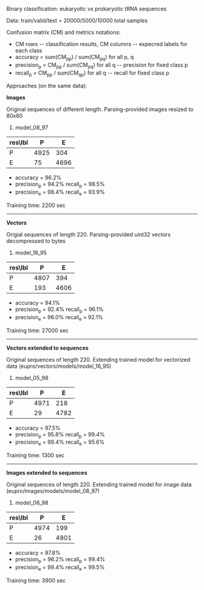 Binary classification: eukaryotic vs prokaryotic tRNA sequences

Data: train/valid/test = 20000/5000/10000 total samples

Confusion matrix (CM) and metrics notations:

  * CM rows -- classification results, CM columns -- expecred labels for each class
  * accuracy = sum(CM<sub>pp</sub>) / sum(CM<sub>pq</sub>) for all p, q 
  * precision<sub>p</sub> = CM<sub>pp</sub> / sum(CM<sub>pq</sub>) for all q -- precision for fixed class p
  * recall<sub>p</sub> = CM<sub>pp</sub> / sum(CM<sub>qp</sub>) for all q -- recall for fixed class p

Approaches (on the same data):
  
**Images** 

Original sequences of different length. Parsing-provided images resized to 80x80

1. model_08_97

| res\lbl 	| P    	| E    	|
|---------	|------	|------	|
| P       	| 4925 	| 304  	|
| E       	| 75   	| 4696 	|
  
   * accuracy = 96.2%
   * precision<sub>p</sub> = 94.2%        recall<sub>p</sub> = 98.5%
   * precision<sub>e</sub> = 98.4%        recall<sub>e</sub> = 93.9%

Training time: 2200 sec
   
---------------------------------------------------------------------------------  

**Vectors**

Origial sequences of length 220. Parsing-provided uint32 vectors decompressed to bytes

1. model_16_95

| res\lbl 	| P    	| E    	|
|---------	|------	|------	|
| P       	| 4807 	| 394  	|
| E       	| 193  	| 4606 	|
  
   * accuracy = 94.1%
   * precision<sub>p</sub> = 92.4%        recall<sub>p</sub> = 96.1%
   * precision<sub>e</sub> = 96.0%        recall<sub>e</sub> = 92.1%

Training time: 27000 sec

--------------------------------------------------------------------------------- 

**Vectors extended to sequences**

Original sequences of length 220. Extending trained model for vectorized data (eupro/vectors/models/model_16_95)

1. model_05_98

| res\lbl 	| P    	| E    	|
|---------	|------	|------	|
| P       	| 4971 	| 218  	|
| E       	| 29   	| 4782 	|
  
   * accuracy = 97.5%
   * precision<sub>p</sub> = 95.8%        recall<sub>p</sub> = 99.4% 
   * precision<sub>e</sub> = 99.4%        recall<sub>e</sub> = 95.6%

Training time: 1300 sec

--------------------------------------------------------------------------------- 

**Images extended to sequences**

Original sequences of length 220. Extending trained model for image data (eupro/images/models/model_08_97)

1. model_06_98

| res\lbl 	| P    	| E    	|
|---------	|------	|------	|
| P       	| 4974 	| 199  	|
| E       	| 26  	 | 4801 	|
  
   * accuracy = 97.8%
   * precision<sub>p</sub> = 96.2%        recall<sub>p</sub> = 99.4%  
   * precision<sub>e</sub> = 99.4%        recall<sub>e</sub> = 99.5%

Training time: 3900 sec
